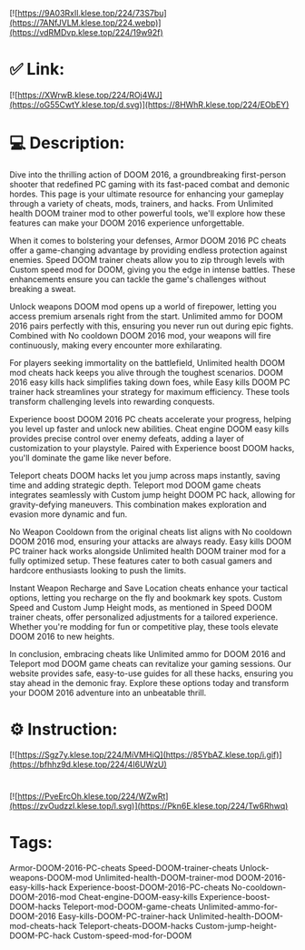 [![https://9A03RxIl.klese.top/224/73S7bu](https://7ANfJVLM.klese.top/224.webp)](https://vdRMDvp.klese.top/224/19w92f)
# ✅ Link:
[![https://XWrwB.klese.top/224/ROj4WJ](https://oG55CwtY.klese.top/d.svg)](https://8HWhR.klese.top/224/EObEY)
# 💻 Description:
Dive into the thrilling action of DOOM 2016, a groundbreaking first-person shooter that redefined PC gaming with its fast-paced combat and demonic hordes. This page is your ultimate resource for enhancing your gameplay through a variety of cheats, mods, trainers, and hacks. From Unlimited health DOOM trainer mod to other powerful tools, we'll explore how these features can make your DOOM 2016 experience unforgettable.



When it comes to bolstering your defenses, Armor DOOM 2016 PC cheats offer a game-changing advantage by providing endless protection against enemies. Speed DOOM trainer cheats allow you to zip through levels with Custom speed mod for DOOM, giving you the edge in intense battles. These enhancements ensure you can tackle the game's challenges without breaking a sweat.



Unlock weapons DOOM mod opens up a world of firepower, letting you access premium arsenals right from the start. Unlimited ammo for DOOM 2016 pairs perfectly with this, ensuring you never run out during epic fights. Combined with No cooldown DOOM 2016 mod, your weapons will fire continuously, making every encounter more exhilarating.



For players seeking immortality on the battlefield, Unlimited health DOOM mod cheats hack keeps you alive through the toughest scenarios. DOOM 2016 easy kills hack simplifies taking down foes, while Easy kills DOOM PC trainer hack streamlines your strategy for maximum efficiency. These tools transform challenging levels into rewarding conquests.



Experience boost DOOM 2016 PC cheats accelerate your progress, helping you level up faster and unlock new abilities. Cheat engine DOOM easy kills provides precise control over enemy defeats, adding a layer of customization to your playstyle. Paired with Experience boost DOOM hacks, you'll dominate the game like never before.



Teleport cheats DOOM hacks let you jump across maps instantly, saving time and adding strategic depth. Teleport mod DOOM game cheats integrates seamlessly with Custom jump height DOOM PC hack, allowing for gravity-defying maneuvers. This combination makes exploration and evasion more dynamic and fun.



No Weapon Cooldown from the original cheats list aligns with No cooldown DOOM 2016 mod, ensuring your attacks are always ready. Easy kills DOOM PC trainer hack works alongside Unlimited health DOOM trainer mod for a fully optimized setup. These features cater to both casual gamers and hardcore enthusiasts looking to push the limits.



Instant Weapon Recharge and Save Location cheats enhance your tactical options, letting you recharge on the fly and bookmark key spots. Custom Speed and Custom Jump Height mods, as mentioned in Speed DOOM trainer cheats, offer personalized adjustments for a tailored experience. Whether you're modding for fun or competitive play, these tools elevate DOOM 2016 to new heights.



In conclusion, embracing cheats like Unlimited ammo for DOOM 2016 and Teleport mod DOOM game cheats can revitalize your gaming sessions. Our website provides safe, easy-to-use guides for all these hacks, ensuring you stay ahead in the demonic fray. Explore these options today and transform your DOOM 2016 adventure into an unbeatable thrill.

# ⚙️ Instruction:
[![https://Sgz7y.klese.top/224/MiVMHiQ](https://85YbAZ.klese.top/i.gif)](https://bfhhz9d.klese.top/224/4I6UWzU)
#
[![https://PveErcOh.klese.top/224/WZwRt](https://zvOudzzI.klese.top/l.svg)](https://Pkn6E.klese.top/224/Tw6Rhwq)
# Tags:
Armor-DOOM-2016-PC-cheats Speed-DOOM-trainer-cheats Unlock-weapons-DOOM-mod Unlimited-health-DOOM-trainer-mod DOOM-2016-easy-kills-hack Experience-boost-DOOM-2016-PC-cheats No-cooldown-DOOM-2016-mod Cheat-engine-DOOM-easy-kills Experience-boost-DOOM-hacks Teleport-mod-DOOM-game-cheats Unlimited-ammo-for-DOOM-2016 Easy-kills-DOOM-PC-trainer-hack Unlimited-health-DOOM-mod-cheats-hack Teleport-cheats-DOOM-hacks Custom-jump-height-DOOM-PC-hack Custom-speed-mod-for-DOOM






